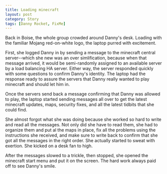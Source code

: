 ```yaml
---
title: Loading minecraft
layout: post
category: Story
tags: [Danny Rocket, FixMe]
---
```

Back in Boise, the whole group crowded around Danny's desk. Loading with the familiar Mojang red-on-white logo, the laptop purred with excitement.

<!-- more -->

First, she logged Danny in by sending a message to the minecraft central server--which she new was an over simlification, because when that message arrived, it would be semi-randomly assigned to an available server by a load balancing HA server. Either way, the server responded quickly with some questions to confirm Danny's identity. The laptop had the response ready to assure the servers that Danny really wanted to play minecraft and should let him in.

Once the servers send back a message confirming that Danny was allowed to play, the laptop started sending messages all over to get the latest minecraft updates, maps, security fixes, and all the latest tidbits that she could find.

She almost forgot what she was doing because she worked so hard to write and read all the messages. Not only did she have to read them, she had to organize them and put al the maps in place, fix all the problems using the instructions she received, and make sure to write back to confirm that she got all the messages in the right order. She actually started to sweat with exertion. She kicked on a desk fan to high.

After the messages slowed to a trickle, then stopped, she opened the minecraft start menu and put it on the screen. The hard work always paid off to see Danny's smile.